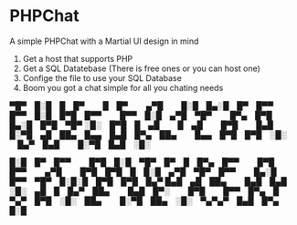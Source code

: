 # PHPChat
A simple PHPChat with a Martial UI design in mind

1. Get a host that supports PHP
2. Get a SQL Datatebase (There is free ones or you can host one)
3. Confige the file to use your SQL Database
4. Boom you got a chat simple for all you chating needs


▀█▀ █░█ █ █▀   █ █▀   ▄▀█   █░█ █▄░█ █▀ █▀▀ █▀▀ █░█ █▀█ █▀▀   █▀▀ █░█ ▄▀█ ▀█▀   █▀▄ █▀█   █▄░█ █▀█ ▀█▀
░█░ █▀█ █ ▄█   █ ▄█   █▀█   █▄█ █░▀█ ▄█ ██▄ █▄▄ █▄█ █▀▄ ██▄   █▄▄ █▀█ █▀█ ░█░   █▄▀ █▄█   █░▀█ █▄█ ░█░

█░█ █▀ █▀▀   █▀█ █░█ ▀█▀ █▀ █ █▀▄ █▀▀   █▀█ █▀▀   ▄▀█   █▀█ █▀█ █ █░█ ▄▀█ ▀█▀ █▀▀   █▄░█ █▀▀ ▀█▀ █░█░█ █▀█ █▀█ █▄▀
█▄█ ▄█ ██▄   █▄█ █▄█ ░█░ ▄█ █ █▄▀ ██▄   █▄█ █▀░   █▀█   █▀▀ █▀▄ █ ▀▄▀ █▀█ ░█░ ██▄   █░▀█ ██▄ ░█░ ▀▄▀▄▀ █▄█ █▀▄ █░█

